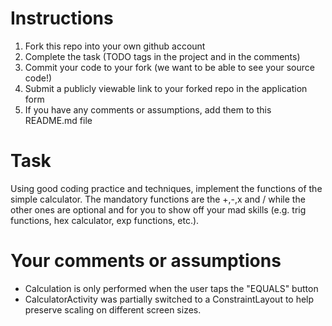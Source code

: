 # Instructions
1. Fork this repo into your own github account
2. Complete the task (TODO tags in the project and in the comments)
3. Commit your code to your fork (we want to be able to see your source code!)
4. Submit a publicly viewable link to your forked repo in the application form
5. If you have any comments or assumptions, add them to this README.md file

# Task
Using good coding practice and techniques, implement the functions of the simple calculator.
The mandatory functions are the +,-,x and / while the other ones are optional and for you to
show off your mad skills (e.g. trig functions, hex calculator, exp functions, etc.).

# Your comments or assumptions
- Calculation is only performed when the user taps the "EQUALS" button
- CalculatorActivity was partially switched to a ConstraintLayout to help preserve scaling on different screen sizes.

